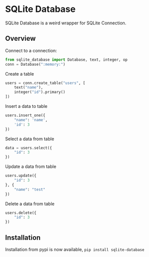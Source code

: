 # SQLite Database

SQLite Database is a weird wrapper for SQLite Connection.

## Overview

Connect to a connection:

```python
from sqlite_database import Database, text, integer, op
conn = Database(":memory:")
```

Create a table

```python
users = conn.create_table("users", [
    text("name"),
    integer("id").primary()
])
```

Insert a data to table

```python
users.insert_one({
    "name": 'name',
    'id': 3
})
```

Select a data from table

```python
data = users.select({
    "id": 3
})
```

Update a data from table

```python
users.update({
    "id": 3
}, {
    "name": "test"
})
```

Delete a data from table

```python
users.delete({
    "id": 3
})
```

## Installation

Installation from pypi is now available, `pip install sqlite-database`
